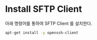 # Install SFTP Client

아래 명령어를 통하여 SFTP Client 를 설치한다.

```bash
apt-get install -y openssh-client
```

